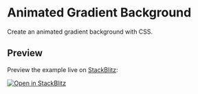 # Animated Gradient Background

Create an animated gradient background with CSS.

## Preview

Preview the example live on [StackBlitz](http://stackblitz.com/):

[![Open in StackBlitz](https://developer.stackblitz.com/img/open_in_stackblitz.svg)](https://stackblitz.com/edit/web-platform-dxw6e8?file=index.html)
